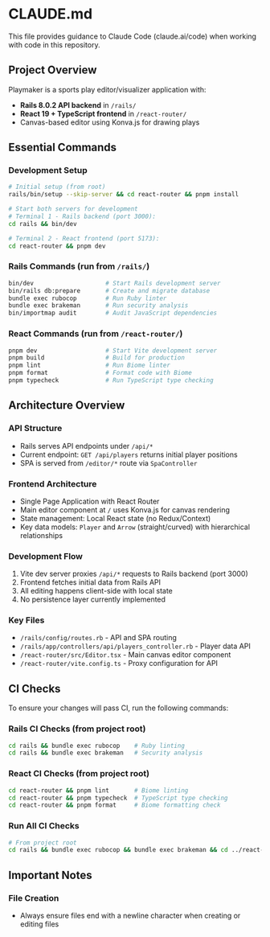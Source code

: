 # CLAUDE.md

This file provides guidance to Claude Code (claude.ai/code) when working with code in this repository.

## Project Overview

Playmaker is a sports play editor/visualizer application with:
- **Rails 8.0.2 API backend** in `/rails/`
- **React 19 + TypeScript frontend** in `/react-router/`
- Canvas-based editor using Konva.js for drawing plays

## Essential Commands

### Development Setup
```bash
# Initial setup (from root)
rails/bin/setup --skip-server && cd react-router && pnpm install

# Start both servers for development
# Terminal 1 - Rails backend (port 3000):
cd rails && bin/dev

# Terminal 2 - React frontend (port 5173):
cd react-router && pnpm dev
```

### Rails Commands (run from `/rails/`)
```bash
bin/dev                    # Start Rails development server
bin/rails db:prepare       # Create and migrate database
bundle exec rubocop        # Run Ruby linter
bundle exec brakeman       # Run security analysis
bin/importmap audit        # Audit JavaScript dependencies
```

### React Commands (run from `/react-router/`)
```bash
pnpm dev                   # Start Vite development server
pnpm build                 # Build for production
pnpm lint                  # Run Biome linter
pnpm format                # Format code with Biome
pnpm typecheck             # Run TypeScript type checking
```

## Architecture Overview

### API Structure
- Rails serves API endpoints under `/api/*`
- Current endpoint: `GET /api/players` returns initial player positions
- SPA is served from `/editor/*` route via `SpaController`

### Frontend Architecture
- Single Page Application with React Router
- Main editor component at `/` uses Konva.js for canvas rendering
- State management: Local React state (no Redux/Context)
- Key data models: `Player` and `Arrow` (straight/curved) with hierarchical relationships

### Development Flow
1. Vite dev server proxies `/api/*` requests to Rails backend (port 3000)
2. Frontend fetches initial data from Rails API
3. All editing happens client-side with local state
4. No persistence layer currently implemented

### Key Files
- `/rails/config/routes.rb` - API and SPA routing
- `/rails/app/controllers/api/players_controller.rb` - Player data API
- `/react-router/src/Editor.tsx` - Main canvas editor component
- `/react-router/vite.config.ts` - Proxy configuration for API

## CI Checks

To ensure your changes will pass CI, run the following commands:

### Rails CI Checks (from project root)
```bash
cd rails && bundle exec rubocop    # Ruby linting
cd rails && bundle exec brakeman   # Security analysis
```

### React CI Checks (from project root)
```bash
cd react-router && pnpm lint       # Biome linting
cd react-router && pnpm typecheck  # TypeScript type checking
cd react-router && pnpm format     # Biome formatting check
```

### Run All CI Checks
```bash
# From project root
cd rails && bundle exec rubocop && bundle exec brakeman && cd ../react-router && pnpm lint && pnpm typecheck && pnpm format
```

## Important Notes

### File Creation
- Always ensure files end with a newline character when creating or editing files
